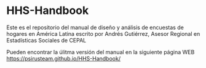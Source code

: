 # HHS-Handbook

Este es el repositorio del manual de diseño y análisis de encuestas de hogares en América Latina escrito por Andrés Gutiérrez, Asesor Regional en Estadísticas Sociales de CEPAL

Pueden encontrar la úlitma versión del manual en la siguiente página WEB
https://psirusteam.github.io/HHS-Handbook/
